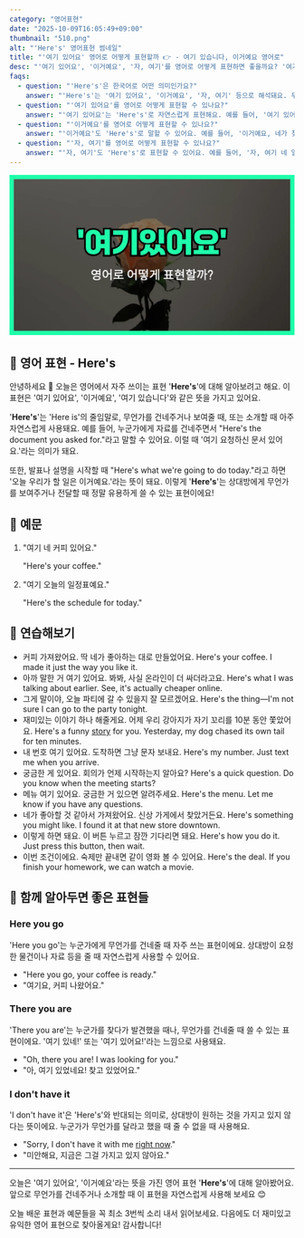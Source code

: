 ```yaml
---
category: "영어표현"
date: "2025-10-09T16:05:49+09:00"
thumbnail: "510.png"
alt: "'Here's' 영어표현 썸네일"
title: "'여기 있어요' 영어로 어떻게 표현할까 👉 - 여기 있습니다, 이거예요 영어로"
desc: "'여기 있어요', '이거예요', '자, 여기'를 영어로 어떻게 표현하면 좋을까요? '여기 있어요.', '이거예요.', '자, 여기 있습니다.' 등을 영어로 표현하는 법을 배워봅시다. 다양한 예문을 통해서 연습하고 본인의 표현으로 만들어 보세요."
faqs: 
  - question: "'Here's'은 한국어로 어떤 의미인가요?"
    answer: "'Here's'는 '여기 있어요', '이거예요', '자, 여기' 등으로 해석돼요. 무언가를 건네주거나 보여줄 때 자주 쓰는 표현이에요."
  - question: "'여기 있어요'를 영어로 어떻게 표현할 수 있나요?"
    answer: "'여기 있어요'는 'Here's'로 자연스럽게 표현해요. 예를 들어, '여기 있어요, 주문하신 커피입니다.'는 'Here's your coffee.'라고 해요."
  - question: "'이거예요'를 영어로 어떻게 표현할 수 있나요?"
    answer: "'이거예요'도 'Here's'로 말할 수 있어요. 예를 들어, '이거예요, 네가 찾던 책.'은 'Here's the book you were looking for.'라고 해요."
  - question: "'자, 여기'를 영어로 어떻게 표현할 수 있나요?"
    answer: "'자, 여기'도 'Here's'로 표현할 수 있어요. 예를 들어, '자, 여기 네 열쇠.'는 'Here's your key.'라고 해요."
---
```


!['Here's' 영어표현](./510.png)

## 🌟 영어 표현 - Here's

안녕하세요 👋 오늘은 영어에서 자주 쓰이는 표현 '**Here's**'에 대해 알아보려고 해요. 이 표현은 '여기 있어요', '이거예요', '여기 있습니다'와 같은 뜻을 가지고 있어요.

'**Here's**'는 'Here is'의 줄임말로, 무언가를 건네주거나 보여줄 때, 또는 소개할 때 아주 자연스럽게 사용돼요. 예를 들어, 누군가에게 자료를 건네주면서 "Here's the document you asked for."라고 말할 수 있어요. 이럴 때 '여기 요청하신 문서 있어요.'라는 의미가 돼요.

또한, 발표나 설명을 시작할 때 "Here's what we're going to do today."라고 하면 '오늘 우리가 할 일은 이거예요.'라는 뜻이 돼요. 이렇게 '**Here's**'는 상대방에게 무언가를 보여주거나 전달할 때 정말 유용하게 쓸 수 있는 표현이에요!

## 📖 예문

1. "여기 네 커피 있어요."

   "Here's your coffee."

2. "여기 오늘의 일정표예요."

   "Here's the schedule for today."



## 💬 연습해보기

<ul data-interactive-list>

  <li data-interactive-item>
    <span data-toggler>커피 가져왔어요. 딱 네가 좋아하는 대로 만들었어요.</span>
    <span data-answer>Here's your coffee. I made it just the way you like it.</span>
  </li>

  <li data-interactive-item>
    <span data-toggler>아까 말한 거 여기 있어요. 봐봐, 사실 온라인이 더 싸더라고요.</span>
    <span data-answer>Here's what I was talking about earlier. See, it's actually cheaper online.</span>
  </li>

  <li data-interactive-item>
    <span data-toggler>그게 말이야, 오늘 파티에 갈 수 있을지 잘 모르겠어요.</span>
    <span data-answer>Here's the thing—I'm not sure I can go to the party tonight.</span>
  </li>

  <li data-interactive-item>
    <span data-toggler>재미있는 이야기 하나 해줄게요. 어제 우리 강아지가 자기 꼬리를 10분 동안 쫓았어요.</span>
    <span data-answer>Here's a funny <a href="/blog/in-english/537.story/">story</a> for you. Yesterday, my dog chased its own tail for ten minutes.</span>
  </li>

  <li data-interactive-item>
    <span data-toggler>내 번호 여기 있어요. 도착하면 그냥 문자 보내요.</span>
    <span data-answer>Here's my number. Just text me when you arrive.</span>
  </li>

  <li data-interactive-item>
    <span data-toggler>궁금한 게 있어요. 회의가 언제 시작하는지 알아요?</span>
    <span data-answer>Here's a quick question. Do you know when the meeting starts?</span>
  </li>

  <li data-interactive-item>
    <span data-toggler>메뉴 여기 있어요. 궁금한 거 있으면 알려주세요.</span>
    <span data-answer>Here's the menu. Let me know if you have any questions.</span>
  </li>

  <li data-interactive-item>
    <span data-toggler>네가 좋아할 것 같아서 가져왔어요. 신상 가게에서 찾았거든요.</span>
    <span data-answer>Here's something you might like. I found it at that new store downtown.</span>
  </li>

  <li data-interactive-item>
    <span data-toggler>이렇게 하면 돼요. 이 버튼 누르고 잠깐 기다리면 돼요.</span>
    <span data-answer>Here's how you do it. Just press this button, then wait.</span>
  </li>

  <li data-interactive-item>
    <span data-toggler>이번 조건이에요. 숙제만 끝내면 같이 영화 볼 수 있어요.</span>
    <span data-answer>Here's the deal. If you finish your homework, we can watch a movie.</span>
  </li>

</ul>

## 🤝 함께 알아두면 좋은 표현들

### Here you go

'Here you go'는 누군가에게 무언가를 건네줄 때 자주 쓰는 표현이에요. 상대방이 요청한 물건이나 자료 등을 줄 때 자연스럽게 사용할 수 있어요.

- "Here you go, your coffee is ready."
- "여기요, 커피 나왔어요."

### There you are

'There you are'는 누군가를 찾다가 발견했을 때나, 무언가를 건네줄 때 쓸 수 있는 표현이에요. '여기 있네!' 또는 '여기 있어요!'라는 느낌으로 사용돼요.

- "Oh, there you are! I was looking for you."
- "아, 여기 있었네요! 찾고 있었어요."

### I don't have it

'I don't have it'은 'Here's'와 반대되는 의미로, 상대방이 원하는 것을 가지고 있지 않다는 뜻이에요. 누군가가 무언가를 달라고 했을 때 줄 수 없을 때 사용해요.

- "Sorry, I don't have it with me [right now](/blog/in-english/525.right-now/)."
- "미안해요, 지금은 그걸 가지고 있지 않아요."

---

오늘은 '여기 있어요', '이거예요'라는 뜻을 가진 영어 표현 '**Here's**'에 대해 알아봤어요. 앞으로 무언가를 건네주거나 소개할 때 이 표현을 자연스럽게 사용해 보세요 😊

오늘 배운 표현과 예문들을 꼭 최소 3번씩 소리 내서 읽어보세요. 다음에도 더 재미있고 유익한 영어 표현으로 찾아올게요! 감사합니다!

